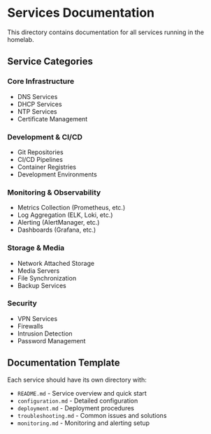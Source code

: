 # Services Documentation

This directory contains documentation for all services running in the homelab.

## Service Categories

### Core Infrastructure
- DNS Services
- DHCP Services
- NTP Services
- Certificate Management

### Development & CI/CD
- Git Repositories
- CI/CD Pipelines
- Container Registries
- Development Environments

### Monitoring & Observability
- Metrics Collection (Prometheus, etc.)
- Log Aggregation (ELK, Loki, etc.)
- Alerting (AlertManager, etc.)
- Dashboards (Grafana, etc.)

### Storage & Media
- Network Attached Storage
- Media Servers
- File Synchronization
- Backup Services

### Security
- VPN Services
- Firewalls
- Intrusion Detection
- Password Management

## Documentation Template

Each service should have its own directory with:
- `README.md` - Service overview and quick start
- `configuration.md` - Detailed configuration
- `deployment.md` - Deployment procedures
- `troubleshooting.md` - Common issues and solutions
- `monitoring.md` - Monitoring and alerting setup
